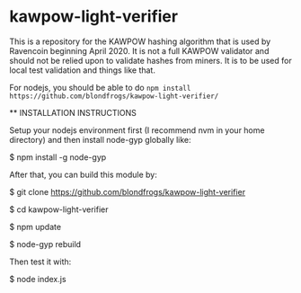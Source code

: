 # kawpow-light-verifier

This is a repository for the KAWPOW hashing algorithm that is used by Ravencoin beginning April 2020. It is not a full KAWPOW
validator and should not be relied upon to validate hashes from miners. It is to be used for local test validation and things
like that.

For nodejs, you should be able to do ``npm install https://github.com/blondfrogs/kawpow-light-verifier/``

** INSTALLATION INSTRUCTIONS

Setup your nodejs environment first (I recommend nvm in your home directory) and then install node-gyp globally like:

$ npm install -g node-gyp

After that, you can build this module by:

$ git clone https://github.com/blondfrogs/kawpow-light-verifier

$ cd kawpow-light-verifier

$ npm update

$ node-gyp rebuild

Then test it with:

$ node index.js
